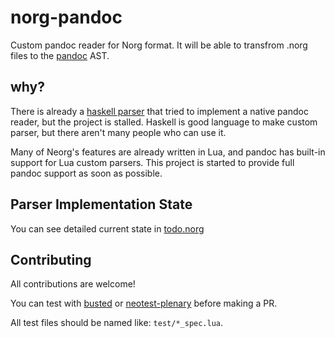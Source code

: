 # norg-pandoc

Custom pandoc reader for Norg format. It will be able to transfrom .norg
files to the [pandoc](https://github.com/jgm/pandoc) AST.

## why?

There is already a [haskell
parser](https://github.com/Simre1/neorg-haskell-parser) that tried to
implement a native pandoc reader, but the project is stalled. Haskell is
good language to make custom parser, but there aren't many people who
can use it.

Many of Neorg's features are already written in Lua, and pandoc has
built-in support for Lua custom parsers. This project is started to
provide full pandoc support as soon as possible.

## Parser Implementation State

You can see detailed current state in [todo.norg](./blob/main/todo.norg)

## Contributing

All contributions are welcome!

You can test with [busted](https://github.com/lunarmodules/busted) or
[neotest-plenary](https://github.com/nvim-neotest/neotest-plenary)
before making a PR.

All test files should be named like: `test/*_spec.lua`.
